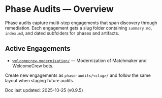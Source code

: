 # Phase Audits — Overview

Phase audits capture multi-step engagements that span discovery through remediation.
Each engagement gets a slug folder containing `summary.md`, `index.md`, and dated
subfolders for phases and artifacts.

## Active Engagements
- [`welcomecrew-modernization/`](welcomecrew-modernization/) — Modernization of Matchmaker and WelcomeCrew bots.

Create new engagements as `phase-audits/<slug>/` and follow the same layout when staging
future audits.

Doc last updated: 2025-10-25 (v0.9.5)
